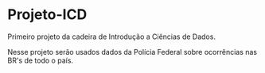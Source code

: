 # Projeto-ICD
Primeiro projeto da cadeira de Introdução a Ciências de Dados.

Nesse projeto serão usados dados da Polícia Federal sobre ocorrências nas BR's de todo o país.
